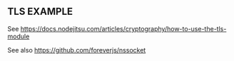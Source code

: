 TLS EXAMPLE
-----------

See https://docs.nodejitsu.com/articles/cryptography/how-to-use-the-tls-module


See also https://github.com/foreverjs/nssocket
